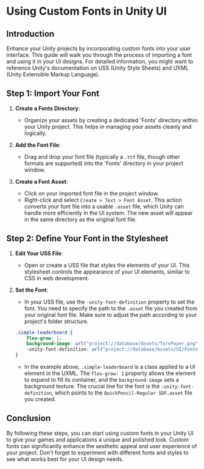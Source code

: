 # **Using Custom Fonts in Unity UI**

## **Introduction**
Enhance your Unity projects by incorporating custom fonts into your user interface. This guide will walk you through the process of importing a font and using it in your UI designs. For detailed information, you might want to reference Unity's documentation on USS (Unity Style Sheets) and UXML (Unity Extensible Markup Language).

## Step 1: Import Your Font

1. **Create a Fonts Directory**:
   - Organize your assets by creating a dedicated 'Fonts' directory within your Unity project. This helps in managing your assets cleanly and logically.

2. **Add the Font File**:
   - Drag and drop your font file (typically a `.ttf` file, though other formats are supported) into the 'Fonts' directory in your project window.

3. **Create a Font Asset**:
   - Click on your imported font file in the project window.
   - Right-click and select `Create > Text > Font Asset`. This action converts your font file into a usable `.asset` file, which Unity can handle more efficiently in the UI system. The new asset will appear in the same directory as the original font file.

## Step 2: Define Your Font in the Stylesheet

1. **Edit Your USS File**:
   - Open or create a USS file that styles the elements of your UI. This stylesheet controls the appearance of your UI elements, similar to CSS in web development.

2. **Set the Font**:
   - In your USS file, use the `-unity-font-definition` property to set the font. You need to specify the path to the `.asset` file you created from your original font file. Make sure to adjust the path according to your project's folder structure.

   ```css
   .simple-leaderboard {
       flex-grow: 1;
       background-image: url("project://database/Assets/TorePaper.png");
       -unity-font-definition: url("project://database/Assets/UI/Fonts/QuickPencil-Regular SDF.asset");
   }
   ```

   - In the example above, `.simple-leaderboard` is a class applied to a UI element in the UXML. The `flex-grow: 1` property allows the element to expand to fill its container, and the `background-image` sets a background texture. The crucial line for the font is the `-unity-font-definition`, which points to the `QuickPencil-Regular SDF.asset` file you created.

## Conclusion

By following these steps, you can start using custom fonts in your Unity UI to give your games and applications a unique and polished look. Custom fonts can significantly enhance the aesthetic appeal and user experience of your project. Don't forget to experiment with different fonts and styles to see what works best for your UI design needs.